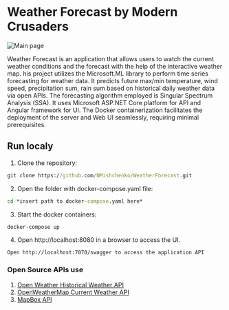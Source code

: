 # Weather Forecast by Modern Crusaders

![Main page](https://i.ibb.co/WsBcWrk/Screenshot-2024-02-02-235817.png "Main page")

Weather Forecast is an application that allows users to watch the current weather conditions and the forecast with the help of the interactive weather map. his project utilizes the Microsoft.ML library to perform time series forecasting for weather data. It predicts future max/min temperature, wind speed, precipitation sum, rain sum based on historical daily weather data via open APIs. The forecasting algorithm employed is Singular Spectrum Analysis (SSA).
It uses Microsoft ASP.NET Core platform for API and Angular framework for UI. The Docker containerization facilitates the deployment of the server and Web UI seamlessly, requiring minimal prerequisites.

## Run localy
1. Clone the repository:
```cmd
git clone https://github.com/NMishchenko/WeatherForecast.git
```
2. Open the folder with docker-compose.yaml file:
```cmd
cd *insert path to docker-compose.yaml here*
```
3. Start the docker containers:
```cmd
docker-compose up
```
4. Open http://localhost:8080 in a browser to access the UI.

`Open http://localhost:7070/swagger to access the application API`

### Open Source APIs use
1. [Open Weather Historical Weather API](https://open-meteo.com/en/docs/historical-weather-api/ "Open Weather Historical Weather API")
2. [OpenWeatherMap Current Weather API](https://openweathermap.org/current "OpenWeatherMap Current Weather API")
3. [MapBox API](https://docs.mapbox.com/api/overview/ "MapBox API")